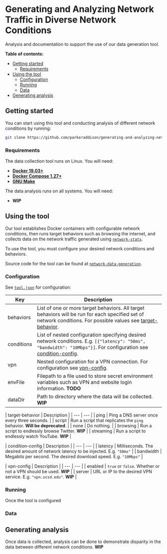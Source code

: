 # Generating and Analyzing Network Traffic in Diverse Network Conditions

Analysis and documentation to support the use of our data generation tool.

**Table of contents:**
- [Getting started](#getting-started)
  - [Requirements](#requirements)
- [Using the tool](#using-the-tool)
  - [Configuration](#configuration)
  - [Running](#running)
  - [Data](#data)
- [Generating analysis](#generating-analysis)

## Getting started

You can start using this tool and conducting analysis of different network conditions by running:
```bash
git clone https://github.com/parkeraddison/generating-and-analyzing-network-traffic-in-diverse-network-conditions --recursive
```

### Requirements

The data collection tool runs on Linux. You will need:
- [**Docker 19.03+**](https://docs.docker.com/get-docker/)
- [**Docker Compose 1.27+**](https://docs.docker.com/compose/install/)
- [**GNU Make**](https://www.gnu.org/software/make/)

The data analysis runs on all systems. You will need:
- **WIP**

## Using the tool

Our tool establishes Docker containers with configurable network conditions, then runs target behaviors such as browsing the internet, and collects data on the network traffic generated using [`network-stats`](https://github.com/Viasat/network-stats).

To use the tool, you must configure your desired network conditions and behaviors.

Source code for the tool can be found at [`network-data-generation`](https://github.com/parkeraddison/network-data-generation).

### Configuration

See [`tool.json`](config/tool.json) for configuration:

| Key | Description |
| --- | --- |
| behaviors | List of one or more target behaviors. All target behaviors will be run for each specified set of network conditions. For possible values see [target-behavior]. |
| conditions | List of nested configuration specifying desired network conditions. E.g. `[{"latency": "50ms", "bandwidth": "10Mbps"}]`. For configuration see [condition-config]. |
| vpn | Nested configuration for a VPN connection. For configuration see [vpn-config]. |
| envFile | Filepath to a file used to store secret environment variables such as VPN and website login information. **TODO** |
| dataDir | Path to directory where the data will be collected. **WIP** |

[target-behavior]: []
| target-behavior | Description |
| --- | --- |
| ping | Ping a DNS server once every three seconds. |
| script | Run a script that replicates the `ping` behavior. **Will be deprecated**. |
| none | Do nothing. |
| browsing | Run a script to endlessly browse Twitter. **WIP** |
| streaming | Run a script to endlessly watch YouTube. **WIP** |

[condition-config]: []
| condition-config | Description |
| --- | --- |
| latency | Milliseconds. The desired amount of network latency to be injected. E.g. `"50ms"` |
| bandwidth | Megabits per second. The desired download speed. E.g. `"10Mbps"` |

[vpn-config]: []
| vpn-config | Description |
| --- | --- |
| enabled | `true` or `false`. Whether or not a VPN should be used. **WIP** |
| server | URL or IP to the desired VPN service. E.g. `"vpn.ucsd.edu"`. **WIP** |

### Running

Once the tool is configured

### Data



## Generating analysis

Once data is collected, analysis can be done to demonstrate disparity in the data between different network conditions. **WIP**

